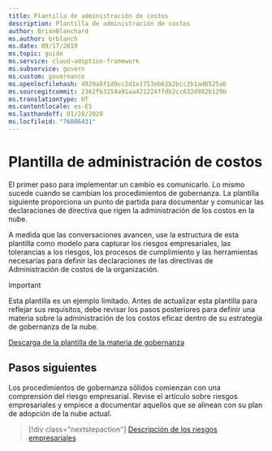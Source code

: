 ```yaml
---
title: Plantilla de administración de costos
description: Plantilla de administración de costos
author: BrianBlanchard
ms.author: brblanch
ms.date: 09/17/2019
ms.topic: guide
ms.service: cloud-adoption-framework
ms.subservice: govern
ms.custom: governance
ms.openlocfilehash: 4920a8f1d9cc2d1e1753eb61b2bcc2b1ad6525a6
ms.sourcegitcommit: 2362fb3154a91aa421224ffdb2cc632d982b129b
ms.translationtype: HT
ms.contentlocale: es-ES
ms.lasthandoff: 01/28/2020
ms.locfileid: "76806431"
---
```

# <a name="cost-management-template"></a>Plantilla de administración de costos

El primer paso para implementar un cambio es comunicarlo. Lo mismo sucede cuando se cambian los procedimientos de gobernanza. La plantilla siguiente proporciona un punto de partida para documentar y comunicar las declaraciones de directiva que rigen la administración de los costos en la nube.

A medida que las conversaciones avancen, use la estructura de esta plantilla como modelo para capturar los riesgos empresariales, las tolerancias a los riesgos, los procesos de cumplimiento y las herramientas necesarias para definir las declaraciones de las directivas de Administración de costos de la organización.

> [!IMPORTANT]
> Esta plantilla es un ejemplo limitado. Antes de actualizar esta plantilla para reflejar sus requisitos, debe revisar los pasos posteriores para definir una materia sobre la administración de los costos eficaz dentro de su estrategia de gobernanza de la nube.

<!-- markdownlint-disable MD033 -->

 <a href="https://archcenter.blob.core.windows.net/cdn/fusion/governance/Cost%20Management%20Discipline%20Template.docx">Descarga de la plantilla de la materia de gobernanza</a>

<!-- markdownlint-enable MD033 -->

## <a name="next-steps"></a>Pasos siguientes

Los procedimientos de gobernanza sólidos comienzan con una comprensión del riesgo empresarial. Revise el artículo sobre riesgos empresariales y empiece a documentar aquellos que se alinean con su plan de adopción de la nube actual.

> [!div class="nextstepaction"]
> [Descripción de los riesgos empresariales](./business-risks.md)
